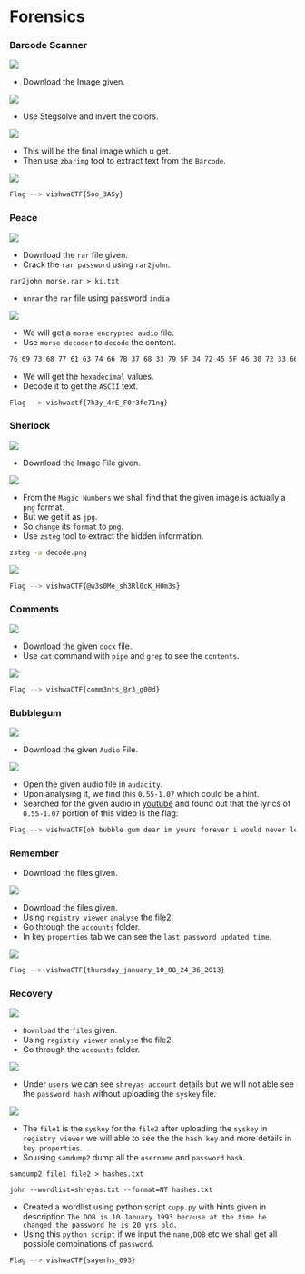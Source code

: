 # Forensics
### Barcode Scanner

![](https://github.com/abhishekabi2002/Bi0s/blob/master/Vishwa_Ctf/Assets/1.png?raw=true)
 - Download the Image given.

![](https://github.com/abhishekabi2002/Bi0s/blob/master/Vishwa_Ctf/Assets/2.jpg?raw=true)

- Use Stegsolve and invert the colors.

![](https://github.com/abhishekabi2002/Bi0s/blob/master/Vishwa_Ctf/Assets/3.png?raw=true)

- This will be the final image which u get.
- Then use `zbarimg` tool to extract text from the `Barcode`.

![](https://github.com/abhishekabi2002/Bi0s/blob/master/Vishwa_Ctf/Assets/4.png?raw=true)

```sh
Flag --> vishwaCTF{5oo_3ASy}
```

### Peace

![](https://github.com/abhishekabi2002/Bi0s/blob/master/Vishwa_Ctf/Assets/5.png?raw=true)

- Download the `rar` file given.
- Crack the `rar password` using `rar2john`.

```
rar2john morse.rar > ki.txt
```

- `unrar` the `rar` file using password `india`

![](https://github.com/abhishekabi2002/Bi0s/blob/master/Vishwa_Ctf/Assets/6.png?raw=true)

- We will get a `morse encrypted audio` file.
- Use `morse decoder` to `decode` the content.

```sh
76 69 73 68 77 61 63 74 66 7B 37 68 33 79 5F 34 72 45 5F 46 30 72 33 66 65 37 31 6E 67 7D
```

- We will get the `hexadecimal` values.
- Decode it to get the `ASCII` text.

```sh
Flag --> vishwactf{7h3y_4rE_F0r3fe71ng}
```

### Sherlock

![](https://github.com/abhishekabi2002/Bi0s/blob/master/Vishwa_Ctf/Assets/7.png?raw=true)

- Download the Image File given.

![](https://github.com/abhishekabi2002/Bi0s/blob/master/Vishwa_Ctf/Assets/8.jpg?raw=true)

- From the `Magic Numbers` we shall find that the given image is actually a `png` format.
- But we get it as `jpg`.
- So `change` its `format` to `png`.
- Use `zsteg` tool to extract the hidden information.

```sh
zsteg -a decode.png
```

![](https://github.com/abhishekabi2002/Bi0s/blob/master/Vishwa_Ctf/Assets/9.png?raw=true)

```sh
Flag --> vishwaCTF{@w3s0Me_sh3Rl0cK_H0m3s}
```

### Comments

![](https://github.com/abhishekabi2002/Bi0s/blob/master/Vishwa_Ctf/Assets/10.png?raw=true)

- Download the given `docx` file.
- Use `cat` command with `pipe` and `grep` to see the `contents`.

![](https://github.com/abhishekabi2002/Bi0s/blob/master/Vishwa_Ctf/Assets/12.png?raw=true)

```sh
Flag --> vishwaCTF{comm3nts_@r3_g00d}
```

### Bubblegum

![](https://github.com/abhishekabi2002/Bi0s/blob/master/Vishwa_Ctf/Assets/13.png?raw=true)

- Download the given `Audio` File.

![](https://github.com/abhishekabi2002/Bi0s/blob/master/Vishwa_Ctf/Assets/14.png?raw=true)

- Open the given audio file in `audacity`.
- Upon analysing it, we find this `0.55-1.07` which could be a hint.
- Searched for the given audio in [youtube](https://youtu.be/5x441jo1-sg ) and found out that the lyrics of `0.55-1.07` portion of this video is the flag:

```sh
Flag --> vishwaCTF{oh bubble gum dear im yours forever i would never let them take your bubblegum away}
```

### Remember

- Download the files given.

![](https://github.com/abhishekabi2002/Bi0s/blob/master/Vishwa_Ctf/Assets/16.png?raw=true)

- Download the files given.
- Using `registry viewer` `analyse` the file2.
- Go through the `accounts` folder.
- In key `properties` tab we can see the `last password updated time`.

![](https://github.com/abhishekabi2002/Bi0s/blob/master/Vishwa_Ctf/Assets/19.png?raw=true)

```sh
Flag --> vishwaCTF{thursday_january_10_08_24_36_2013}
```

### Recovery

![](https://github.com/abhishekabi2002/Bi0s/blob/master/Vishwa_Ctf/Assets/17.png?raw=true)

- `Download` the `files` given.
- Using `registry viewer` `analyse` the file2.
- Go through the `accounts` folder.

![](https://github.com/abhishekabi2002/Bi0s/blob/master/Vishwa_Ctf/Assets/21.png?raw=true)

- Under `users` we can see `shreyas account` details but we will not able see the `password hash` without uploading the `syskey` file.

![](https://github.com/abhishekabi2002/Bi0s/blob/master/Vishwa_Ctf/Assets/20.png?raw=true)

- The `file1` is the `syskey` for the `file2` after uploading the `syskey` in `registry viewer` we will able to see the the `hash key` and more details in `key properties`.
- So using `samdump2` dump all the `username` and `password` `hash`.

```
samdump2 file1 file2 > hashes.txt
```

```
john --wordlist=shreyas.txt --format=NT hashes.txt
```

- Created a wordlist using python script `cupp.py` with hints given in description `The DOB is 10 January 1993 because at the time he changed the password he is 20 yrs old.`
- Using this `python script` if we input the `name,DOB` etc we shall get all possible combinations of `password`.

```sh
Flag --> vishwaCTF{sayerhs_093}
```
